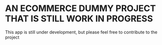 # AN ECOMMERCE DUMMY PROJECT THAT IS STILL WORK IN PROGRESS

This app is still under development, but please feel free to contribute to the project